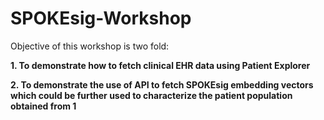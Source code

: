 # SPOKEsig-Workshop


Objective of this workshop is two fold:


**1. To demonstrate how to fetch clinical EHR data using Patient Explorer**


**2. To demonstrate the use of API to fetch SPOKEsig embedding vectors which could be further used to characterize the patient population obtained from 1**
